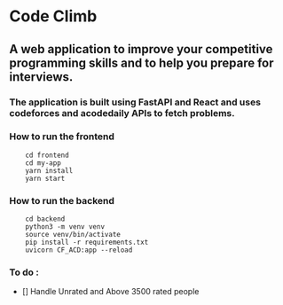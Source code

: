 # Code Climb

## A web application to improve your competitive programming skills and to help you prepare for interviews.
### The application is built using FastAPI and React and uses codeforces and acodedaily APIs to fetch problems.

### How to run the frontend

``` 
    cd frontend
    cd my-app
    yarn install
    yarn start
```

### How to run the backend

```
    cd backend
    python3 -m venv venv    
    source venv/bin/activate
    pip install -r requirements.txt
    uvicorn CF_ACD:app --reload
```

### To do :
- [] Handle Unrated and Above 3500 rated people 
